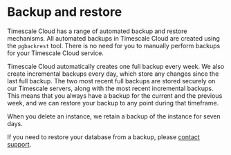 # Backup and restore
Timescale Cloud has a range of automated backup and restore mechanisms. All
automated backups in Timescale Cloud are created using the `pgbackrest` tool.
There is no need for you to manually perform backups for your Timescale Cloud
service.

Timescale Cloud automatically creates one full backup every week. We also create
incremental backups every day, which store any changes since the last full
backup. The two most recent full backups are stored securely on our Timescale
servers, along with the most recent incremental backups. This means that you
always have a backup for the current and the previous week, and we can restore
your backup to any point during that timeframe.  

When you delete an instance, we retain a backup of the instance for seven days.

If you need to restore your database from a backup, please
[contact support][support].


[support]: https://www.timescale.com/support
